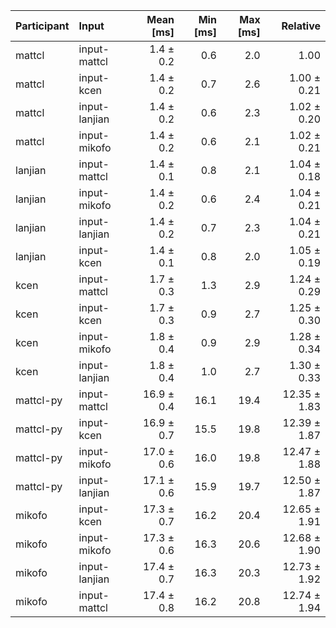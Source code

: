 | Participant | Input | Mean [ms] | Min [ms] | Max [ms] | Relative |
|:---|:---|---:|---:|---:|---:|
| mattcl | input-mattcl | 1.4 ± 0.2 | 0.6 | 2.0 | 1.00 |
| mattcl | input-kcen | 1.4 ± 0.2 | 0.7 | 2.6 | 1.00 ± 0.21 |
| mattcl | input-lanjian | 1.4 ± 0.2 | 0.6 | 2.3 | 1.02 ± 0.20 |
| mattcl | input-mikofo | 1.4 ± 0.2 | 0.6 | 2.1 | 1.02 ± 0.21 |
| lanjian | input-mattcl | 1.4 ± 0.1 | 0.8 | 2.1 | 1.04 ± 0.18 |
| lanjian | input-mikofo | 1.4 ± 0.2 | 0.6 | 2.4 | 1.04 ± 0.21 |
| lanjian | input-lanjian | 1.4 ± 0.2 | 0.7 | 2.3 | 1.04 ± 0.21 |
| lanjian | input-kcen | 1.4 ± 0.1 | 0.8 | 2.0 | 1.05 ± 0.19 |
| kcen | input-mattcl | 1.7 ± 0.3 | 1.3 | 2.9 | 1.24 ± 0.29 |
| kcen | input-kcen | 1.7 ± 0.3 | 0.9 | 2.7 | 1.25 ± 0.30 |
| kcen | input-mikofo | 1.8 ± 0.4 | 0.9 | 2.9 | 1.28 ± 0.34 |
| kcen | input-lanjian | 1.8 ± 0.4 | 1.0 | 2.7 | 1.30 ± 0.33 |
| mattcl-py | input-mattcl | 16.9 ± 0.4 | 16.1 | 19.4 | 12.35 ± 1.83 |
| mattcl-py | input-kcen | 16.9 ± 0.7 | 15.5 | 19.8 | 12.39 ± 1.87 |
| mattcl-py | input-mikofo | 17.0 ± 0.6 | 16.0 | 19.8 | 12.47 ± 1.88 |
| mattcl-py | input-lanjian | 17.1 ± 0.6 | 15.9 | 19.7 | 12.50 ± 1.87 |
| mikofo | input-kcen | 17.3 ± 0.7 | 16.2 | 20.4 | 12.65 ± 1.91 |
| mikofo | input-mikofo | 17.3 ± 0.6 | 16.3 | 20.6 | 12.68 ± 1.90 |
| mikofo | input-lanjian | 17.4 ± 0.7 | 16.3 | 20.3 | 12.73 ± 1.92 |
| mikofo | input-mattcl | 17.4 ± 0.8 | 16.2 | 20.8 | 12.74 ± 1.94 |
